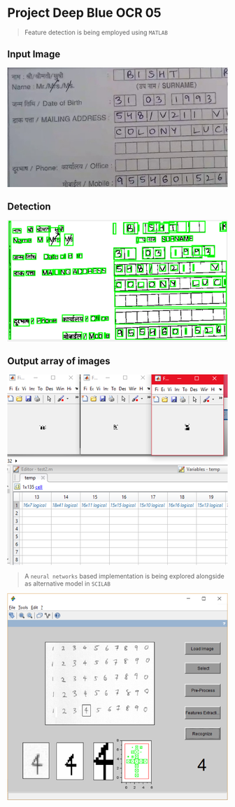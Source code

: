 # Project Deep Blue OCR 05

>Feature detection is being employed using `MATLAB`

## Input Image
![](images/testfig.png)

## Detection
![](images/output.png)

## Output array of images
![](images/letters.PNG)

>A `neural networks` based implementation is being explored alongside as alternative
model in `SCILAB`

![](images/nn.png)
